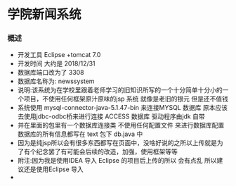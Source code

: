# 学院新闻系统
### 概述
* 开发工具 Eclipse +tomcat 7.0
* 开发时间 大约是 2018/12/31
* 数据库端口改为了 3308 
* 数据库名称为: newssystem
* 说明:该系统为在学校里跟着老师学习的旧知识所写的一个十分简单十分小的一个项目，不使用任何框架原汁原味的jsp 系统 就像是老旧的银元 但是还不值钱 
* 系统使用 mysql-connector-java-5.1.47-bin 来连接MYSQL 数据库 原本应该去使用jdbc-odbc桥来进行连接 ACCESS 数据库 驱动程序由jdk 自带
* 并在里面的包里有一个数据库连接类 不使用任何配置文件 来进行数据库配置 数据库的所有信息都写在 text 包下 db.java 中
* 因为是纯jsp所以会有很多东西都写在页面中，没啥好说的之所以上传就是为了有个纪念罢了有可能会后续的改造，加强，使用框架等等  
* 附注:因为我是使用IDEA 导入 Eclipse 的项目后上传的所以 会有点乱 所以建议还是使用Eclipse 导入
* 